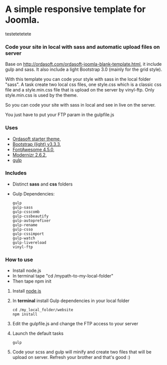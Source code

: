 A simple responsive template for Joomla. 
=================================
testetetetete
### Code your site in local with sass and automatic upload files on server

Base on http://ordasoft.com/ordasoft-joomla-blank-template.html, it include gulp and sass. It also include a light Bootstrap 3.0 (mainly for the grid style).

With this template you can code your style with sass in the local folder "sass". A task create two local css files, one style.css which is a classic css file and a style.min.css file that is upload on the server by vinyl-ftp. Only style.min.css is used by the theme. 

So you can code your site with sass in local and see in live on the server.

You just have to put your FTP param in the gulpfile.js

### Uses

* [Ordasoft starter theme](http://ordasoft.com/ordasoft-joomla-blank-template.html),
* [Bootstrap (light) v3.3.3](http://getbootstrap.com/),
* [FontAwesome 4.5.0](https://fortawesome.github.io/Font-Awesome/),
* [Modernizr 2.6.2](https://modernizr.com/),
* [gulp](http://gulpjs.com/)

### Includes

* Distinct **sass** and **css** folders
* Gulp Dependencies:

	```shell
	gulp
	gulp-sass
	gulp-csscomb
	gulp-cssbeautify
	gulp-autoprefixer
	gulp-rename
	gulp-csso
	gulp-cssimport
	gulp-watch
	gulp-livereload
	vinyl-ftp
	```
### How to use

* Install node.js
* In terminal tape "cd /mypath-to-my-local-folder"
* Then tape npm init

1. Install [node.js](http://nodejs.org/)
2. In **terminal** install Gulp dependencies in your local folder

	```shell
	cd /my_local_folder/website
	npm install
	```

3. Edit the gulpfile.js and change the FTP access to your server

4. Launch the default tasks

	```shell
	gulp
	```

5. Code your scss and gulp will minify and create two files that will be upload on server. Refresh your brother and that's good :)
